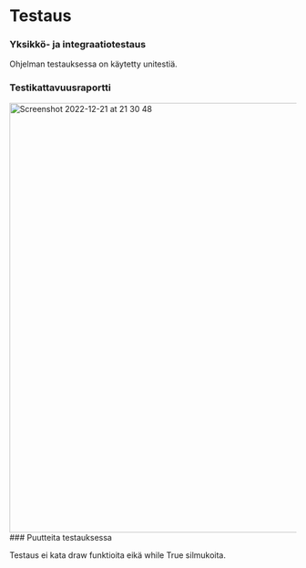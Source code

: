 # Testaus
### Yksikkö- ja integraatiotestaus
Ohjelman testauksessa on käytetty unitestiä.
### Testikattavuusraportti
<img width="754" alt="Screenshot 2022-12-21 at 21 30 48" src="https://user-images.githubusercontent.com/101987621/208988041-56d70fda-e67e-43db-ab0f-22c8c1d9ddff.png">
### Puutteita testauksessa

Testaus ei kata draw funktioita eikä while True silmukoita.
